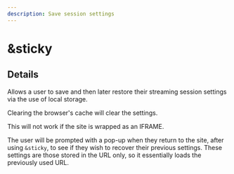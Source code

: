 ```yaml
---
description: Save session settings
---
```


# \&sticky

## Details

Allows a user to save and then later restore their streaming session settings via the use of local storage.

Clearing the browser's cache will clear the settings.

This will not work if the site is wrapped as an IFRAME.

The user will be prompted with a pop-up when they return to the site, after using `&sticky`, to see if they wish to recover their previous settings. These settings are those stored in the URL only, so it essentially loads the previously used URL.
